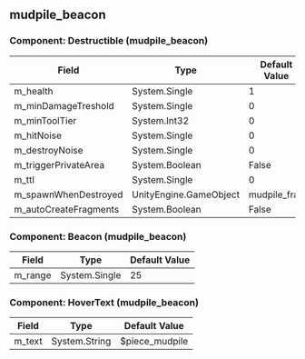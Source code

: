 ## mudpile_beacon

### Component: Destructible (mudpile_beacon)

|Field|Type|Default Value|
|---|---|---|
|m_health|System.Single|1|
|m_minDamageTreshold|System.Single|0|
|m_minToolTier|System.Int32|0|
|m_hitNoise|System.Single|0|
|m_destroyNoise|System.Single|0|
|m_triggerPrivateArea|System.Boolean|False|
|m_ttl|System.Single|0|
|m_spawnWhenDestroyed|UnityEngine.GameObject|mudpile_frac|
|m_autoCreateFragments|System.Boolean|False|

### Component: Beacon (mudpile_beacon)

|Field|Type|Default Value|
|---|---|---|
|m_range|System.Single|25|

### Component: HoverText (mudpile_beacon)

|Field|Type|Default Value|
|---|---|---|
|m_text|System.String|$piece_mudpile|

